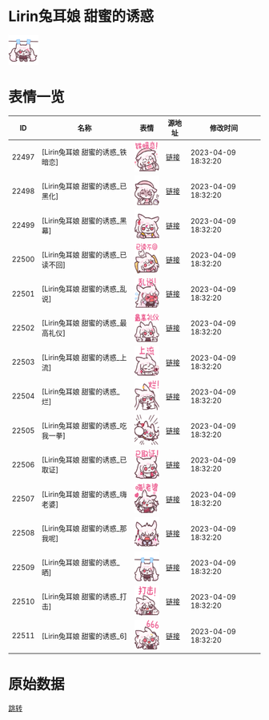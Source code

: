 # Lirin兔耳娘 甜蜜的诱惑

<img src="./cover.png" height="60" alt="cover" />

# 表情一览

|ID|名称|表情|源地址|修改时间|
|----|----|----|----|----|
|22497|[Lirin兔耳娘 甜蜜的诱惑_铁暗恋]|<img src="./pic/022497_%5BLirin兔耳娘 甜蜜的诱惑_铁暗恋%5D.png" height="60" alt="铁暗恋"/>|[链接](https://i0.hdslb.com/bfs/garb/0688bf72665b00bf0e64bd36e835a04694c5f696.png)|2023-04-09 18:32:20|
|22498|[Lirin兔耳娘 甜蜜的诱惑_已黑化]|<img src="./pic/022498_%5BLirin兔耳娘 甜蜜的诱惑_已黑化%5D.png" height="60" alt="已黑化"/>|[链接](https://i0.hdslb.com/bfs/garb/7866bdd7ba15de02cd17895b7917aa31a32f026e.png)|2023-04-09 18:32:20|
|22499|[Lirin兔耳娘 甜蜜的诱惑_黑幕]|<img src="./pic/022499_%5BLirin兔耳娘 甜蜜的诱惑_黑幕%5D.png" height="60" alt="黑幕"/>|[链接](https://i0.hdslb.com/bfs/garb/2a3491e0819216ce6d7d99f1735442cce7746e7d.png)|2023-04-09 18:32:20|
|22500|[Lirin兔耳娘 甜蜜的诱惑_已读不回]|<img src="./pic/022500_%5BLirin兔耳娘 甜蜜的诱惑_已读不回%5D.png" height="60" alt="已读不回"/>|[链接](https://i0.hdslb.com/bfs/garb/fb76848ca60921510bf008722392505be65ac6f5.png)|2023-04-09 18:32:20|
|22501|[Lirin兔耳娘 甜蜜的诱惑_乱说]|<img src="./pic/022501_%5BLirin兔耳娘 甜蜜的诱惑_乱说%5D.png" height="60" alt="乱说"/>|[链接](https://i0.hdslb.com/bfs/garb/65ecea4d998bb26257f80811ade7c29341998a7b.png)|2023-04-09 18:32:20|
|22502|[Lirin兔耳娘 甜蜜的诱惑_最高礼仪]|<img src="./pic/022502_%5BLirin兔耳娘 甜蜜的诱惑_最高礼仪%5D.png" height="60" alt="最高礼仪"/>|[链接](https://i0.hdslb.com/bfs/garb/dfc693e8e55ec9ee356425bdae408a8de3061bda.png)|2023-04-09 18:32:20|
|22503|[Lirin兔耳娘 甜蜜的诱惑_上流]|<img src="./pic/022503_%5BLirin兔耳娘 甜蜜的诱惑_上流%5D.png" height="60" alt="上流"/>|[链接](https://i0.hdslb.com/bfs/garb/43e4532b92b5230ff1dd0d64663c697735bf6731.png)|2023-04-09 18:32:20|
|22504|[Lirin兔耳娘 甜蜜的诱惑_烂]|<img src="./pic/022504_%5BLirin兔耳娘 甜蜜的诱惑_烂%5D.png" height="60" alt="烂"/>|[链接](https://i0.hdslb.com/bfs/garb/c496f6285ef6656b452ae6df454da85d169c0006.png)|2023-04-09 18:32:20|
|22505|[Lirin兔耳娘 甜蜜的诱惑_吃我一拳]|<img src="./pic/022505_%5BLirin兔耳娘 甜蜜的诱惑_吃我一拳%5D.png" height="60" alt="吃我一拳"/>|[链接](https://i0.hdslb.com/bfs/garb/3071114b7bf086f5c72e1143209c007780ee8e10.png)|2023-04-09 18:32:20|
|22506|[Lirin兔耳娘 甜蜜的诱惑_已取证]|<img src="./pic/022506_%5BLirin兔耳娘 甜蜜的诱惑_已取证%5D.png" height="60" alt="已取证"/>|[链接](https://i0.hdslb.com/bfs/garb/3c830631ac1099c811db71463102894d267bd50f.png)|2023-04-09 18:32:20|
|22507|[Lirin兔耳娘 甜蜜的诱惑_嗨老婆]|<img src="./pic/022507_%5BLirin兔耳娘 甜蜜的诱惑_嗨老婆%5D.png" height="60" alt="嗨老婆"/>|[链接](https://i0.hdslb.com/bfs/garb/c150520f75e97f25baffa72b67e8c110d3c52155.png)|2023-04-09 18:32:20|
|22508|[Lirin兔耳娘 甜蜜的诱惑_那我呢]|<img src="./pic/022508_%5BLirin兔耳娘 甜蜜的诱惑_那我呢%5D.png" height="60" alt="那我呢"/>|[链接](https://i0.hdslb.com/bfs/garb/e55724156e6b76b33e6e58a8e39bfc2204400964.png)|2023-04-09 18:32:20|
|22509|[Lirin兔耳娘 甜蜜的诱惑_晒]|<img src="./pic/022509_%5BLirin兔耳娘 甜蜜的诱惑_晒%5D.png" height="60" alt="晒"/>|[链接](https://i0.hdslb.com/bfs/garb/84a94f3e875f427c435efe7fa05094b5ebb428e0.png)|2023-04-09 18:32:20|
|22510|[Lirin兔耳娘 甜蜜的诱惑_打击]|<img src="./pic/022510_%5BLirin兔耳娘 甜蜜的诱惑_打击%5D.png" height="60" alt="打击"/>|[链接](https://i0.hdslb.com/bfs/garb/021ac8c2ebda4de9c730dbea4750ef6c127ec476.png)|2023-04-09 18:32:20|
|22511|[Lirin兔耳娘 甜蜜的诱惑_6]|<img src="./pic/022511_%5BLirin兔耳娘 甜蜜的诱惑_6%5D.png" height="60" alt="6"/>|[链接](https://i0.hdslb.com/bfs/garb/743977cc4a9ae86fd25ab5e7dce52ec0a58350b4.png)|2023-04-09 18:32:20|

# 原始数据

[跳转](./raw.json)

